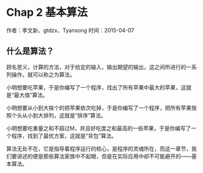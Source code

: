 Chap 2 基本算法
============
作者：李文新、gtdzx、Tyanxong 
时间：2015-04-07
  
什么是算法？
-------------
顾名思义，计算的方法，对于给定的输入，输出期望的输出，这之间所进行的一系列操作，就可以称之为算法。

小明想要吃苹果，于是你编写了一个程序，找出了所有苹果中最大的苹果，这就是“最大值”算法。

小明想要从小到大挨个的把苹果依次吃掉，于是你编写了一个程序，把所有苹果按照个头从小到大排列，这就是“排序”算法。

小明想要吃重量之和不超过M，并且好吃度之和最高的一些苹果，于是你编写了一个程序，找到了最优方案，这就是“背包”算法。

算法无处不在，它是指导着程序运行的核心，是程序的灵魂所在，而这一章节，我们要讲述的便是那些算法家族中不起眼，但是在实际应用中却不可能避开的——基本算法。

